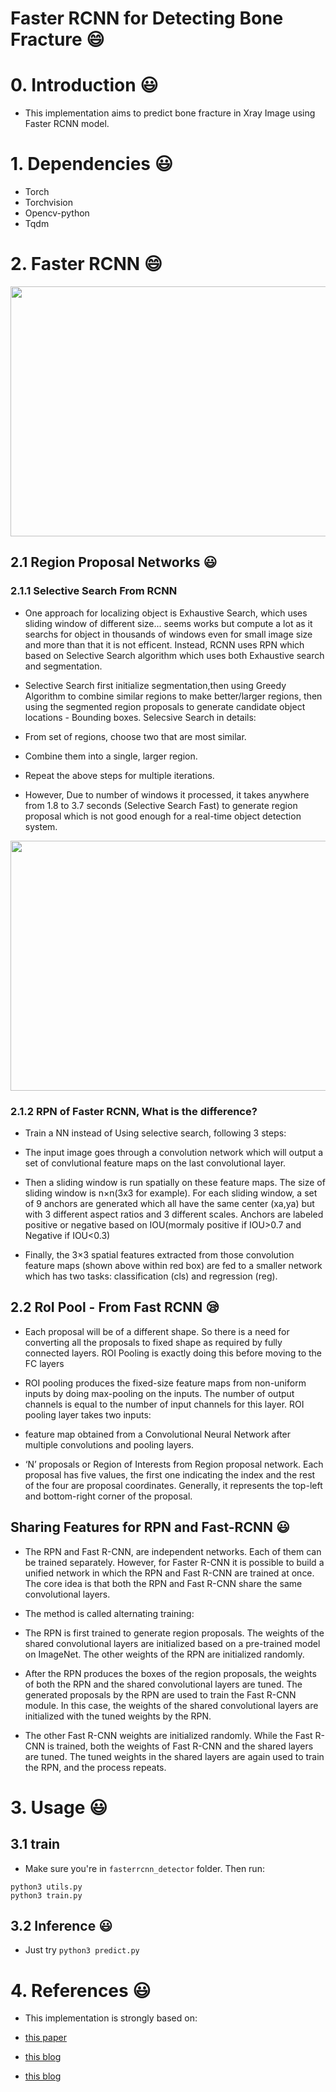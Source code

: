 Faster RCNN for Detecting Bone Fracture :smile:
=====


# 0. Introduction :smiley:

- This implementation aims to predict bone fracture in Xray Image using Faster RCNN model.

# 1. Dependencies :smiley:

- Torch
- Torchvision
- Opencv-python
- Tqdm

# 2. Faster RCNN :smile:

<img src="https://i.stack.imgur.com/RUJ2b.png" width="800" height="400">

## 2.1 Region Proposal Networks :smiley:

### 2.1.1 Selective Search From RCNN

- One approach for localizing object is Exhaustive Search, which uses sliding window of different size... seems works but compute a lot as it searchs for object in thousands of windows even for small image size and more than that it is not efficent. Instead, RCNN uses RPN which based on Selective Search algorithm which uses both Exhaustive search and segmentation.

- Selective Search first initialize segmentation,then using Greedy Algorithm to combine similar regions to make better/larger regions, then using the segmented region proposals to generate candidate object locations - Bounding boxes. Selecsive Search in details:

 - From set of regions, choose two that are most similar.
 - Combine them into a single, larger region.
 - Repeat the above steps for multiple iterations.

- However, Due to number of windows it processed, it takes anywhere from 1.8 to 3.7 seconds (Selective Search Fast) to generate region proposal which is not good enough for a real-time object detection system.


<img src="https://media.geeksforgeeks.org/wp-content/uploads/home/step3-660x304.PNG" width="800" height="400">

### 2.1.2 RPN of Faster RCNN, What is the difference?

- Train a NN instead of Using selective search, following 3 steps:

 - The input image goes through a convolution network which will output a set of convlutional feature maps on the last convolutional layer.
 - Then a sliding window is run spatially on these feature maps. The size of sliding window is  n×n(3x3 for example). For each sliding window, a set of 9 anchors are generated which all have the same center  (xa,ya)  but with 3 different aspect ratios and 3 different scales. Anchors are labeled positive or negative based on IOU(mormaly positive if IOU>0.7 and Negative if IOU<0.3)
 - Finally, the  3×3  spatial features extracted from those convolution feature maps (shown above within red box) are fed to a smaller network which has two tasks: classification (cls) and regression (reg). 

## 2.2 RoI Pool - From Fast RCNN :sleepy:

- Each proposal will be of a different shape. So there is a need for converting all the proposals to fixed shape as required by fully connected layers. ROI Pooling is exactly doing this before moving to the FC layers

- ROI pooling produces the fixed-size feature maps from non-uniform inputs by doing max-pooling on the inputs. The number of output channels is equal to the number of input channels for this layer. ROI pooling layer takes two inputs:
 - feature map obtained from a Convolutional Neural Network after multiple convolutions and pooling layers.
 - ‘N’ proposals or Region of Interests from Region proposal network. Each proposal has five values, the first one indicating the index and the rest of the four are proposal coordinates. Generally, it represents the top-left and bottom-right corner of the proposal.


## Sharing Features for RPN and Fast-RCNN :smiley:

- The RPN and Fast R-CNN, are independent networks. Each of them can be trained separately. However, for Faster R-CNN it is possible to build a unified network in which the RPN and Fast R-CNN are trained at once. The core idea is that both the RPN and Fast R-CNN share the same convolutional layers.

- The method is called alternating training:
 - The RPN is first trained to generate region proposals. The weights of the shared convolutional layers are initialized based on a pre-trained model on ImageNet. The other weights of the RPN are initialized randomly. 
 - After the RPN produces the boxes of the region proposals, the weights of both the RPN and the shared convolutional layers are tuned. The generated proposals by the RPN are used to train the Fast R-CNN module. In this case, the weights of the shared convolutional layers are initialized with the tuned weights by the RPN. 
 - The other Fast R-CNN weights are initialized randomly. While the Fast R-CNN is trained, both the weights of Fast R-CNN and the shared layers are tuned. The tuned weights in the shared layers are again used to train the RPN, and the process repeats.



# 3. Usage :smiley:

## 3.1 train

- Make sure you're in `fasterrcnn_detector` folder. Then run:

```
python3 utils.py
python3 train.py

```

## 3.2 Inference :smiley:

- Just try `python3 predict.py`


# 4. References :smiley:

- This implementation is strongly based on:  

 - [this paper](https://arxiv.org/pdf/1506.01497.pdf)
 - [this blog](https://www.quora.com/How-does-RPN-work-on-the-Faster-R-CNN?no_redirect=1)
 - [this blog](https://towardsdatascience.com/region-of-interest-pooling-f7c637f409af)